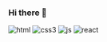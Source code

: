 ### Hi there 👋
	
![html](https://img.shields.io/badge/HTML5-E34F26?style=for-the-badge&logo=html5&logoColor=white)
![css3]([https://img.shields.io/badge/HTML5-E34F26?style=for-the-badge&logo=html5&logoColor=white](https://img.shields.io/badge/CSS3-1572B6?style=for-the-badge&logo=css3&logoColor=white))
![js](https://img.shields.io/badge/JavaScript-F7DF1E?style=for-the-badge&logo=JavaScript&logoColor=white)
![react]([https://img.shields.io/badge/JavaScript-F7DF1E?style=for-the-badge&logo=JavaScript&logoColor=white](https://img.shields.io/badge/React-20232A?style=for-the-badge&logo=react&logoColor=61DAFB))


<!--
**looks32/looks32** is a ✨ _special_ ✨ repository because its `README.md` (this file) appears on your GitHub profile.

Here are some ideas to get you started:

- 🔭 I’m currently working on ...
- 🌱 I’m currently learning ...
- 👯 I’m looking to collaborate on ...
- 🤔 I’m looking for help with ...
- 💬 Ask me about ...
- 📫 How to reach me: ...
- 😄 Pronouns: ...
- ⚡ Fun fact: ...
-->
